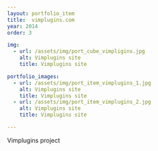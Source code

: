 ```yaml
---
layout: portfolio_item
title:  vimplugins.com
year: 2014
order: 3

img:
  - url: /assets/img/port_cube_vimpligins.jpg
    alt: Vimplugins site
    title: Vimplugins site

portfolio_images:
  - url: /assets/img/port_item_vimplugins_1.jpg
    alt: Vimplugins site
    title: Vimplugins site
  - url: /assets/img/port_item_vimplugins_2.jpg
    alt: Vimplugins site
    title: Vimplugins site

---
```


Vimplugins project
